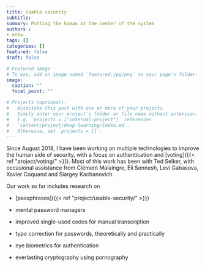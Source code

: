 ```yaml
---
title: Usable security
subtitle: 
summary: Putting the human at the center of the system
authors : 
- enka
tags: []
categories: []
featured: false
draft: false

# Featured image
# To use, add an image named `featured.jpg/png` to your page's folder. 
image:
  caption: ""
  focal_point: ""

# Projects (optional).
#   Associate this post with one or more of your projects.
#   Simply enter your project's folder or file name without extension.
#   E.g. `projects = ["internal-project"]` references 
#   `content/project/deep-learning/index.md`.
#   Otherwise, set `projects = []`.
---
```

Since August 2018, I have been working on multiple technologies to improve the human side of security, with a focus on authentication and [voting]({{< ref "project/voting/" >}}). Most of this work has been with Ted Selker, with occasional assistance from Clément Malaingre, Eli Sennesh, Levi Gabasova, Xavier Coquand and Siargey Kachanovich.

Our work so far includes research on 

- [passphrases]({{< ref "project/usable-security/" >}})

- mental password managers

- improved single-used codes for manual transcription

- typo correction for passwords, theoretically and practically

- eye biometrics for authentication
 
- everlasting cryptography using pornography

